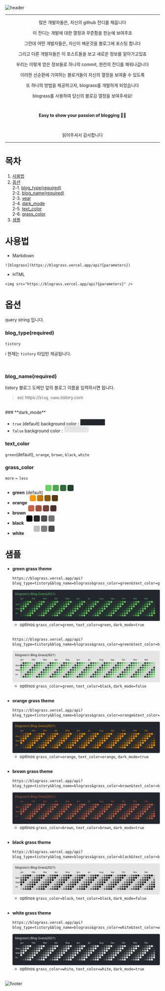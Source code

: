 ![header](https://capsule-render.vercel.app/api?type=waving&color=timeGradient&height=300&section=header&text=blograss&fontColor=auto&fontSize=90&animation=fadeIn&fontAlignY=38&desc=Easy%20to%20show%20your%20passion%20of%20blogging&descAlignY=57&descAlign=50)

----

<p align='center'>많은 개발자들은, 자신의 github 잔디를 채웁니다</p>
<p align='center'>이 잔디는 개발에 대한 열정과 꾸준함을 한눈에 보여주죠</p>
<p align='center'>그런데 어떤 개발자들은, 자신이 배운것을 블로그에 포스팅 합니다</p>
<p align='center'>그리고 다른 개발자들은 이 포스트들을 보고 새로운 정보를 알아가고있죠</p>
<p align='center'>우리는 이렇게 얻은 정보들로 하나의 commit, 한칸의 잔디를 채워나갑니다</p>
<p align='center'>이러한 선순환에 기여하는 블로거들이 자신의 열정을 보여줄 수 있도록</p>
<p align='center'>또 하나의 방법을 제공하고자, blograss를 개발하게 되었습니다</p>
<p align='center'>blograss를 사용하여 당신의 블로깅 열정을 보여주세요!</p>
<br>
<p align='center'><b>Easy to show your passion of blogging 👨‍💻</b></p>
<br>
<p align='center'>읽어주셔서 감사합니다</p>

----

# 목차
1. <a href="#사용법">사용법</a>
2. <a href="#옵션">옵션</a>
    <br>2-1. <a href="#blog_typerequired">blog_type(required)</a>
    <br>2-2. <a href="#blog_namerequired">blog_name(required)</a>
    <br>2-3. <a href="#year">year</a>
    <!-- <br>2-4. <a href="#size">size</a> -->
    <br>2-4. <a href="#dark_mode">dark_mode</a>
    <br>2-5. <a href="#text_color">text_color</a>
    <br>2-6. <a href="#grass_color">grass_color</a>
3. <a href="#샘플">샘플</a>


# 사용법     

- Markdown
```
![blograss](https://blograss.vercel.app/api?{parameters})
```

- HTML
```
<img src="https://blograss.vercel.app/api?{parameters}" />
```

# 옵션
query string 입니다.

### **blog_type(required)**
`tistory`

:information_source: 현재는 `tistory` 타입만 제공됩니다.

<br>

### **blog_name(required)**
tistory 블로그 도메인 앞의 블로그 이름을 입력하시면 됩니다.
> ex) https://`blog_name`.tistory.com

<br>
### **dark_mode**

- `true` (default)
    background color : <img src="./svg/darkMode_true.svg" alt="dark_mode true" >
- `false`
    background color : <img src="./svg/darkMode_false.svg" alt="dark_mode false" >
    <br>

### **text_color**
`green`(default), `orange`, `brown`, `black`, `white`

### **grass_color**
`more` ~ `less`
- **green** (default)
    <img src="./svg/grass_color_green.svg" alt="grass_color green" >
- **orange**
    <img src="./svg/grass_color_orange.svg" alt="grass_color orange" >
- **brown**
    <img src="./svg/grass_color_brown.svg" alt="grass_color brown" >
- **black** 
    <img src="./svg/grass_color_black.svg" alt="grass_color black" >
- **white**
    <img src="./svg/grass_color_white.svg" alt="grass_color white" >

# 샘플
- **green grass theme**
    ```http
    https://blograss.vercel.app/api?blog_type=tistory&blog_name=blograss&grass_color=green&text_color=green&dark_mode=true
    ```
    <img src="./svg/examples/example_green_dark.svg" alt="example" >
    
    - optinos `grass_color=green`, `text_color=green`, `dark_mode=true`
    <br>
    
    ```http
    https://blograss.vercel.app/api?blog_type=tistory&blog_name=blograss&grass_color=green&text_color=black&dark_mode=false
    ```
    <img src="./svg/examples/example_green_light.svg" alt="example" >
    
    - optinos `grass_color=green`, `text_color=black`, `dark_mode=false`
    <br>

- **orange grass theme**
    ```http
    https://blograss.vercel.app/api?blog_type=tistory&blog_name=blograss&grass_color=orange&text_color=orange&dark_mode=true
    ```
    <img src="./svg/examples/example_orange.svg" alt="example" >
    
    - optinos `grass_color=orange`, `text_color=orange`, `dark_mode=true`
    <br>

- **brown grass theme**
    ```http
    https://blograss.vercel.app/api?blog_type=tistory&blog_name=blograss&grass_color=brown&text_color=brown&dark_mode=true
    ```
    <img src="./svg/examples/example_brown.svg" alt="example" >
    
    - optinos `grass_color=brown`, `text_color=brown`, `dark_mode=true`
    <br>
- **black grass theme**
    ```http
    https://blograss.vercel.app/api?blog_type=tistory&blog_name=blograss&grass_color=black&text_color=black&dark_mode=false
    ```
    <img src="./svg/examples/example_black.svg" alt="example" >

    - optinos `grass_color=black`, `text_color=black`, `dark_mode=false`
    <br>

- **white grass theme**
    ```http
    https://blograss.vercel.app/api?blog_type=tistory&blog_name=blograss&grass_color=white&text_color=white&dark_mode=true
    ```
    <img src="./svg/examples/example_white.svg" alt="example" >
    
    - optinos `grass_color=white`, `text_color=white`, `dark_mode=true`
    <br>



![footer](https://capsule-render.vercel.app/api?type=waving&color=timeGradient&height=200&section=footer&text=Easy%20to%20show%20your%20passion%20of%20blogging&fontSize=30&fontColor=000000&animation=fadeIn&fontAlignY=65)
